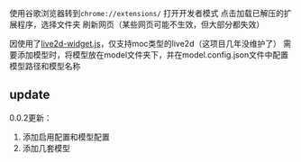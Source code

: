 使用谷歌浏览器转到`chrome://extensions/`
打开开发者模式
点击加载已解压的扩展程序，选择文件夹
刷新网页（某些网页可能不生效，但大部分都失效）

因使用了[live2d-widget.js](https://github.com/xiazeyu/live2d-widget.js)，仅支持moc类型的live2d（这项目几年没维护了）
需要添加模型时，将模型放在model文件夹下，并在model.config.json文件中配置模型路径和模型名称

## update
0.0.2更新：
1. 添加启用配置和模型配置
2. 添加几套模型